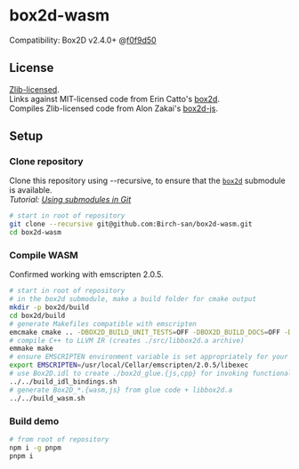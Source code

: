 # box2d-wasm

Compatibility: Box2D v2.4.0+ @[f0f9d50](https://github.com/erincatto/box2d/tree/f0f9d50a328a709cc3a287a61b864e7d0e3ef35f)

## License

[Zlib-licensed](LICENSE.zlib.txt).  
Links against MIT-licensed code from Erin Catto's [box2d](https://github.com/erincatto/box2d).  
Compiles Zlib-licensed code from Alon Zakai's [box2d-js](https://github.com/kripken/box2d.js).

## Setup

### Clone repository

Clone this repository using --recursive, to ensure that the [`box2d`](https://github.com/erincatto/box2d) submodule is available.  
_Tutorial: [Using submodules in Git](https://www.vogella.com/tutorials/GitSubmodules/article.html)_

```bash
# start in root of repository
git clone --recursive git@github.com:Birch-san/box2d-wasm.git
cd box2d-wasm
```

### Compile WASM

Confirmed working with emscripten 2.0.5.

```bash
# start in root of repository
# in the box2d submodule, make a build folder for cmake output
mkdir -p box2d/build
cd box2d/build
# generate Makefiles compatible with emscripten
emcmake cmake .. -DBOX2D_BUILD_UNIT_TESTS=OFF -DBOX2D_BUILD_DOCS=OFF -DBOX2D_BUILD_TESTBED=OFF
# compile C++ to LLVM IR (creates ./src/libbox2d.a archive)
emmake make
# ensure EMSCRIPTEN environment variable is set appropriately for your computer
export EMSCRIPTEN=/usr/local/Cellar/emscripten/2.0.5/libexec
# use Box2D.idl to create ./box2d_glue.{js,cpp} for invoking functionality from libbox2d
../../build_idl_bindings.sh
# generate Box2D_*.{wasm,js} from glue code + libbox2d.a
../../build_wasm.sh
```

### Build demo

```bash
# from root of repository
npm i -g pnpm
pnpm i
```